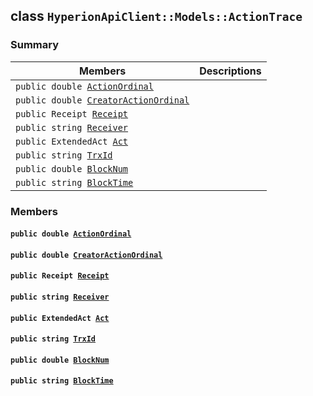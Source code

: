 ## class `HyperionApiClient::Models::ActionTrace` 

### Summary

 Members                        | Descriptions                                
--------------------------------|---------------------------------------------
`public double `[`ActionOrdinal`](#class_hyperion_api_client_1_1_models_1_1_action_trace_1aada3853288bd4a6b0e664e379271578e) | 
`public double `[`CreatorActionOrdinal`](#class_hyperion_api_client_1_1_models_1_1_action_trace_1a09307907654df320b8d03359485f39e5) | 
`public Receipt `[`Receipt`](#class_hyperion_api_client_1_1_models_1_1_action_trace_1ab390f681c7c55f3a670965c0005ba874) | 
`public string `[`Receiver`](#class_hyperion_api_client_1_1_models_1_1_action_trace_1a615f241c2af9af40ff4959b7d923f6c8) | 
`public ExtendedAct `[`Act`](#class_hyperion_api_client_1_1_models_1_1_action_trace_1a2d07f20f25dd9c6492d716f757ce4357) | 
`public string `[`TrxId`](#class_hyperion_api_client_1_1_models_1_1_action_trace_1a7c78eedbaccb6d52a437e5c706dabab1) | 
`public double `[`BlockNum`](#class_hyperion_api_client_1_1_models_1_1_action_trace_1a2aafa89383ad9f55ae828dc982d9089c) | 
`public string `[`BlockTime`](#class_hyperion_api_client_1_1_models_1_1_action_trace_1a497d059cf263e0779649fe353c759821) | 

### Members

#### `public double `[`ActionOrdinal`](#class_hyperion_api_client_1_1_models_1_1_action_trace_1aada3853288bd4a6b0e664e379271578e) 

#### `public double `[`CreatorActionOrdinal`](#class_hyperion_api_client_1_1_models_1_1_action_trace_1a09307907654df320b8d03359485f39e5) 

#### `public Receipt `[`Receipt`](#class_hyperion_api_client_1_1_models_1_1_action_trace_1ab390f681c7c55f3a670965c0005ba874) 

#### `public string `[`Receiver`](#class_hyperion_api_client_1_1_models_1_1_action_trace_1a615f241c2af9af40ff4959b7d923f6c8) 

#### `public ExtendedAct `[`Act`](#class_hyperion_api_client_1_1_models_1_1_action_trace_1a2d07f20f25dd9c6492d716f757ce4357) 

#### `public string `[`TrxId`](#class_hyperion_api_client_1_1_models_1_1_action_trace_1a7c78eedbaccb6d52a437e5c706dabab1) 

#### `public double `[`BlockNum`](#class_hyperion_api_client_1_1_models_1_1_action_trace_1a2aafa89383ad9f55ae828dc982d9089c) 

#### `public string `[`BlockTime`](#class_hyperion_api_client_1_1_models_1_1_action_trace_1a497d059cf263e0779649fe353c759821) 

